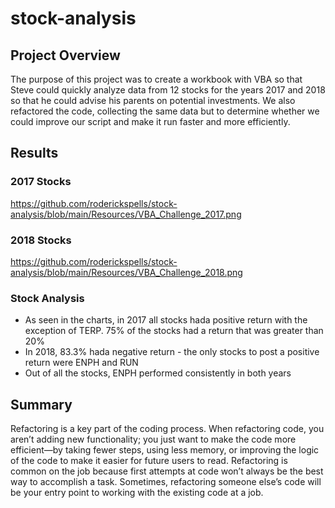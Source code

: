 # stock-analysis
 


## Project Overview

The purpose of this project was to create a workbook with VBA so that Steve could quickly analyze data from 12 stocks for the years 2017 and 2018 so that he could advise his parents on potential investments.
We also refactored the code, collecting the same data but to determine whether we could improve our script and make it run faster and more efficiently.

## Results

### 2017 Stocks
https://github.com/roderickspells/stock-analysis/blob/main/Resources/VBA_Challenge_2017.png

### 2018 Stocks
https://github.com/roderickspells/stock-analysis/blob/main/Resources/VBA_Challenge_2018.png


### Stock Analysis

- As seen in the charts, in 2017 all stocks hada positive return with the exception of TERP. 75% of the stocks had a return that was greater than 20%
- In 2018, 83.3% hada negative return - the only stocks to post a positive return were ENPH and RUN
- Out of all the stocks, ENPH performed consistently in both years

## Summary
 
Refactoring is a key part of the coding process. When refactoring code, you aren’t adding new functionality; you just want to make the code more efficient—by taking fewer steps, using less memory, or improving the logic of the code to make it easier for future users to read. Refactoring is common on the job because first attempts at code won’t always be the best way to accomplish a task. Sometimes, refactoring someone else’s code will be your entry point to working with the existing code at a job.
